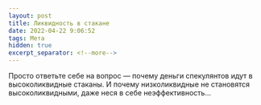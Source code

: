 ```yaml
---
layout: post
title: Ликвидность в стакане
date: 2022-04-22 9:06:52
tags: Мета
hidden: true
excerpt_separator: <!--more-->
---
```

Просто ответьте себе на вопрос — почему деньги спекулянтов идут в высоколиквидные стаканы. И почему низколиквидные не становятся высоколиквидными, даже неся в себе неэффективность...


<!--more-->
